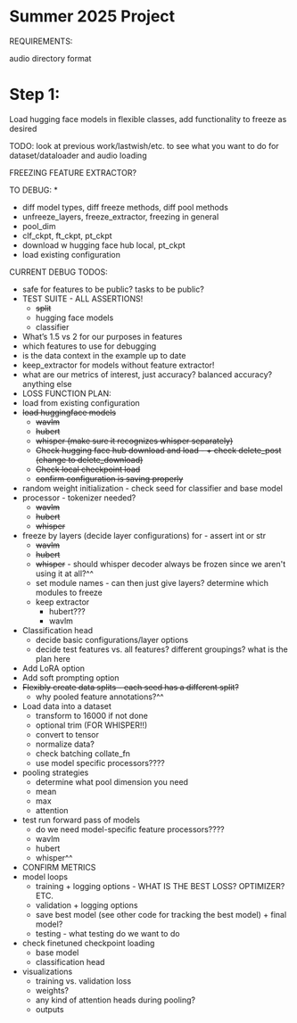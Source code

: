 # Summer 2025 Project
REQUIREMENTS:

audio directory format

# Step 1:
Load hugging face models in flexible classes, add functionality to freeze as desired 

TODO: look at previous work/lastwish/etc. to see what you want to do for dataset/dataloader and audio loading

FREEZING FEATURE EXTRACTOR?

TO DEBUG:
*
* diff model types, diff freeze methods, diff pool methods
* unfreeze_layers, freeze_extractor, freezing in general 
* pool_dim
* clf_ckpt, ft_ckpt, pt_ckpt
* download w hugging face hub local, pt_ckpt
* load existing configuration

CURRENT DEBUG TODOS:
* safe for features to be public? tasks to be public?
* TEST SUITE - ALL ASSERTIONS!
    * ~~split~~
    * hugging face models
    * classifier
* What’s 1.5 vs 2 for our purposes in features
* which features to use for debugging
* is the data context in the example up to date
* keep_extractor for models without feature extractor!
* what are our metrics of interest, just accuracy? balanced accuracy? anything else
* LOSS FUNCTION
PLAN:
* load from existing configuration
* ~~load huggingface models~~ 
    * ~~wavlm~~
    * ~~hubert~~
    * ~~whisper (make sure it recognizes whisper separately)~~
    * ~~Check hugging face hub download and load - + check delete_post (change to delete_download)~~
    * ~~Check local checkpoint load~~
    * ~~confirm configuration is saving properly~~
* random weight initialization - check seed for classifier and base model
* processor - tokenizer needed?
    * ~~wavlm~~
    * ~~hubert~~
    * ~~whisper~~
* freeze by layers (decide layer configurations) for -  assert int or str
    * ~~wavlm~~
    * ~~hubert~~
    * ~~whisper~~ - should whisper decoder always be frozen since we aren't using it at all?^^
    * set module names - can then just give layers? determine which modules to freeze
    * keep extractor
        * hubert???
        * wavlm
* Classification head 
    * decide basic configurations/layer options
    * decide test features vs. all features? different groupings? what is the plan here
* Add LoRA option
* Add soft prompting option 
* ~~Flexibly create data splits - each seed has a different split?~~ 
    * why pooled feature annotations?^^
* Load data into a dataset
    * transform to 16000 if not done
    * optional trim (FOR WHISPER!!)
    * convert to tensor
    * normalize data?
    * check batching collate_fn
    * use model specific processors????
* pooling strategies
    * determine what pool dimension you need
    * mean
    * max
    * attention
* test run forward pass of models
    * do we need model-specific feature processors????
    * wavlm
    * hubert
    * whisper^^
* CONFIRM METRICS
* model loops
    * training + logging options - WHAT IS THE BEST LOSS? OPTIMIZER? ETC.
    * validation + logging options
    * save best model (see other code for tracking the best model) + final model? 
    * testing - what testing do we want to do 
* check finetuned checkpoint loading
    * base model
    * classification head
* visualizations 
    * training vs. validation loss
    * weights? 
    * any kind of attention heads during pooling?
    * outputs


